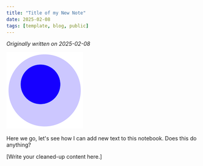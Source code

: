 ```yaml
---
title: "Title of my New Note"
date: 2025-02-08
tags: [template, blog, public]
---
```


*Originally written on 2025-02-08*

![All images go in the _posts/images folder.](images/foam-icon.png)

Here we go, let's see how I can add new text to this notebook. Does this do anything?

[Write your cleaned-up content here.]

